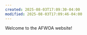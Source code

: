 ```yaml
---
created: 2025-08-03T17:09:30-04:00
modified: 2025-08-03T17:09:46-04:00
---
```


Welcome to the AFWOA website!
